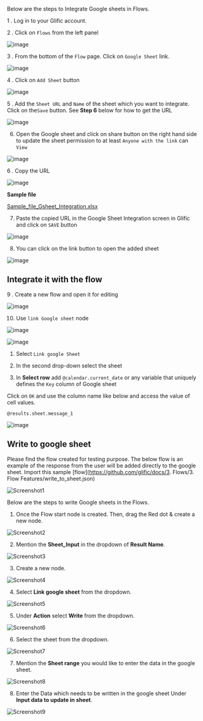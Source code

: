 Below are the steps to Integrate Google sheets in Flows.

1 . Log in to your Glific account.

2 . Click on `Flows` from the left panel

![image](https://user-images.githubusercontent.com/32592458/219550636-0748c911-8170-4cca-b4ba-f960ab51ec97.png)

3 . From the bottom of the `Flow` page. Click on `Google Sheet` link.

![image](https://user-images.githubusercontent.com/32592458/219550651-2b7ea8e7-cfa5-4353-bbce-bf95858dcf82.png)

4 . Click on `Add Sheet` button

![image](https://user-images.githubusercontent.com/32592458/219550669-89eb822d-8da1-4201-b3f6-bf8332e41f31.png)

5 . Add the `Sheet URL` and `Name` of the sheet which you want to integrate. Click on the`Save` button. See **Step 6** below for how to get the URL

![image](https://user-images.githubusercontent.com/32592458/219550682-60dff177-319e-4024-a330-834b350fed7f.png)

6. Open the Google sheet and click on share button on the right hand side to update the sheet permission to at least `Anyone with the link` can `View`

![image](https://user-images.githubusercontent.com/32592458/219550695-58224a6f-4312-4981-b518-1dd6de639e3a.png)

6 . Copy the URL

![image](https://user-images.githubusercontent.com/32592458/219550711-8471dcf3-974c-459d-a486-b77b841742d0.png)

**Sample file**

[Sample_file_Gsheet_Integration.xlsx](https://slabstatic.com/prod/uploads/8k89m6if/posts/attachments/WeGHho64-fOYi438oxhwhZFl.xlsx)

7. Paste the copied URL in the Google Sheet Integration screen in Glific and click on `SAVE` button

![image](https://user-images.githubusercontent.com/32592458/219550739-65492d06-4c38-4d31-95e7-cec5f6b5004f.png)

8. You can click on the link button to open the added sheet

![image](https://user-images.githubusercontent.com/32592458/219550770-2842aca1-6ee7-4c5d-affa-2e1fd3fdacc7.png)

## Integrate it with the flow

9 . Create a new flow and open it for editing

![image](https://user-images.githubusercontent.com/32592458/219550788-7e8aa739-174e-44eb-845a-95f096e3fc3e.png)

10. Use `link Google sheet` node

![image](https://user-images.githubusercontent.com/32592458/219550800-b41f6599-467c-4033-be8c-e5b3c62918d6.png)

![image](https://user-images.githubusercontent.com/32592458/219550813-c43ee789-af23-48fd-8d4f-cbd59cc90f52.png)

1. Select `Link google Sheet`

2. In the second drop-down select the sheet

3. In **Select row** add `@calendar.current_date` or any variable that uniquely defines the `Key` column of Google sheet

Click on `OK` and use the column name like below and access the value of cell values.

`@results.sheet.message_1`

![image](https://user-images.githubusercontent.com/32592458/219550825-82831f46-a239-4600-b95e-bf0533f0565b.png)

## Write to google sheet

Please find the flow created for testing purpose. The below flow is an example of the response from the user will be added directly to the google sheet.
Import this sample [flow](https://github.com/glific/docs/3. Flows/3. Flow Features/write_to_sheet.json)

![Screenshot1](https://github.com/glific/docs/assets/130072273/52aea06d-0693-4859-865b-ad0bdd1449a8)

Below are the steps to write Google sheets in the Flows.

1. Once the Flow start node is created. Then, drag the Red dot & create a new node.

![Screenshot2](https://github.com/glific/docs/assets/130072273/1bf8a56d-6c09-41f8-9f46-747d93309aef)

2. Mention the **Sheet_Input** in the dropdown of **Result Name**.

![Screenshot3](https://github.com/glific/docs/assets/130072273/a6680c28-8840-4386-bfb1-3a3f32fb1d76)

3. Create a new node.

![Screenshot4](https://github.com/glific/docs/assets/130072273/80062cd9-9a46-4617-967c-3f91756554af)

4. Select **Link google sheet** from the dropdown.

![Screenshot5](https://github.com/glific/docs/assets/130072273/ec032f48-3df2-40e2-be1c-e4283bf4c6f0)

5. Under **Action** select **Write** from the dropdown.

![Screenshot6](https://github.com/glific/docs/assets/130072273/9a29141e-8a68-49f1-91d2-ae5a19e895f5)

6. Select the sheet from the dropdown.

![Screenshot7](https://github.com/glific/docs/assets/130072273/f5efb017-201e-4ba0-8b3e-52ab3b89446c)

7. Mention the **Sheet range** you would like to enter the data in the google sheet.

![Screenshot8](https://github.com/glific/docs/assets/130072273/9964a3cb-969a-4807-ac70-ea3d94a1a50e)

8. Enter the Data which needs to be written in the google sheet Under **Input data to update in sheet**.

![Screenshot9](https://github.com/glific/docs/assets/130072273/bfad2110-251f-4737-be47-edfbf12af7e0)
